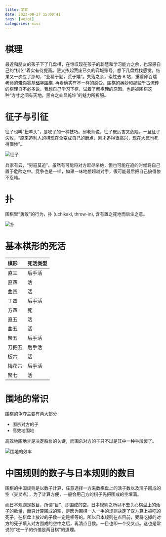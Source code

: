 ```yaml
---
title: 学弈
date: 2023-08-27 15:00:41
tags: [weiqi]
categories: misc
---
```


# 棋理

最近和朋友的孩子下了几盘棋，在惊叹现在孩子的聪慧和学习能力之余，也深感自己的“棋艺”着实有待提高。便又拣起荒废已久的弈城账号，想下几盘找找感觉，结果又一次应了那句，“业精于勤，荒于嬉”。失落之余，索性去 B 站，重看邱百瑞老师的[带你零基础学围棋](https://www.bilibili.com/video/BV1tt4y1G7KR/?p=2&spm_id_from=pageDriver&vd_source=b3ba1ad08e1b41cd7118d8dd88f0e670).
再看确实有不一样的感受。围棋的奥妙和那些千古流传的棋理自不必多说，我想自己学习下棋，试着了解棋理的原因，也是被围棋这种“方寸之间有天地，黑白之处显乾坤”的魅力所折服。

<!--more-->

# 征子与引征

征子也叫“扭羊头”，是吃子的一种技巧。邱老师说，征子既厉害又危险。一旦征子失败，“原来追别人的棋现在全变成自己的断点，刚才追得很高兴，现在大概也死得很惨”。

![征子](ladder.png)

兵家有云，“穷寇莫追”。虽然有可能将对方赶尽杀绝，但也可能在追的时候将自己置于危险之中。竞争也是一样，如果一味地想超越对手，很可能最后把自己搞得惨不忍睹。

# 扑

围棋里“勇敢”的行为，扑 (uchikaki, throw-in), 含有置之死地而后生之意。

![扑](uchikaki.png)

# 基本棋形的死活

| 棋形             | 死活类型  |
|:-----------------|:----------|
|   直三           | 后手活    |
|   直四           |     活    |
|   曲四           |     活    |
|   丁四           | 后手活    |
|   方四           |     死    |
|   直五           |     活    |
|   曲五           |     活    |
|   聚五           | 后手活    |
| 刀把五           | 后手活    |
|   板六           |     活    |
| 梅花六           | 后手活    |
|   聚七           |     活    |

# 围地的常识

围棋的争夺主要有两大部分

- 围杀对方的子
- 高效地围地

高效地围地才是决定胜负的关键，而围杀对方的子只不过是其中一种手段罢了。

![围地的效率](efficiency.png)

# 中国规则的数子与日本规则的数目

围棋的中国规则是以数子计算，任意选择一方来数棋盘上的活子数以及活子围成的空（交叉点），为了计算方便，一般会用己方的棋子先把围成的空填满。

而日本规则是数目，所谓“目”，即围成的空。日本规则之所以不去关心棋盘上的活子的数量，而只计算围成的空，是因为围棋一人一手的规则决定了双方算上被吃的死子，在棋盘上放过的子数一定是相等的。所以日本规则在点目前，要将吃掉的对方的死子填入对方围成的空中之后，再清点目数。一目也即一个交叉点。这也是常说的“吃一子的价值是两目棋”的道理。

